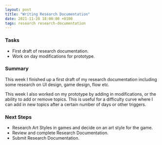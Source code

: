 ```yaml
---
layout: post
title: "Writing Research Documentation"
date: 2021-11-28 18:00:00 +0100
tags: research research-documentation
---
```


### Tasks
- First draft of research documentation.
- Work on day modifications for prototype.

### Summary
This week I finished up a first draft of my research documentation including some research on UI design, game design, flow etc. 

This week I also worked on my prototype by adding in modifications, or the ability to add or remove topics. This is useful for a difficulty curve where I can add in new topics after a certain number of days or other triggers.

### Next Steps
- Research Art Styles in games and decide on an art style for the game.
- Review and complete Research Documentation.
- Submit Research Documentation.